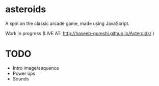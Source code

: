 # asteroids
A spin on the classic arcade game, made using JavaScript.

Work in progress (LIVE AT: http://haseeb-qureshi.github.io/Asteroids/ )

# TODO
* Intro image/sequence
* Power ups
* Sounds
